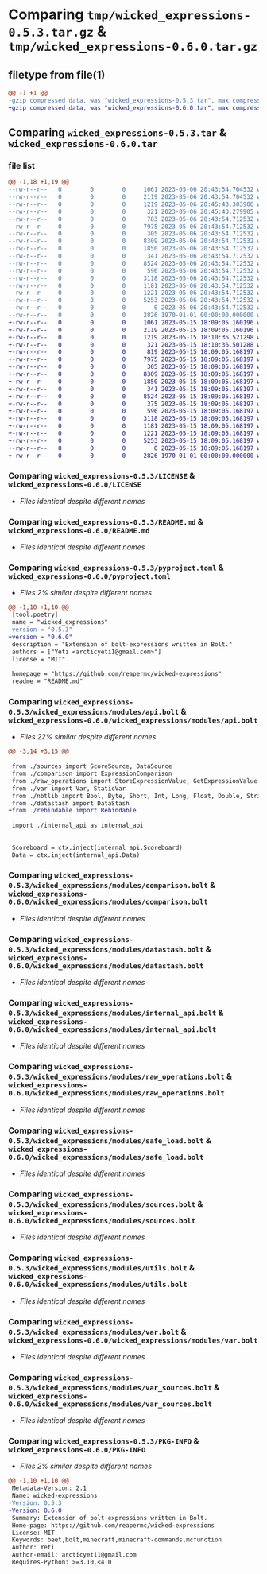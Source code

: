 # Comparing `tmp/wicked_expressions-0.5.3.tar.gz` & `tmp/wicked_expressions-0.6.0.tar.gz`

## filetype from file(1)

```diff
@@ -1 +1 @@
-gzip compressed data, was "wicked_expressions-0.5.3.tar", max compression
+gzip compressed data, was "wicked_expressions-0.6.0.tar", max compression
```

## Comparing `wicked_expressions-0.5.3.tar` & `wicked_expressions-0.6.0.tar`

### file list

```diff
@@ -1,18 +1,19 @@
--rw-r--r--   0        0        0     1061 2023-05-06 20:43:54.704532 wicked_expressions-0.5.3/LICENSE
--rw-r--r--   0        0        0     2119 2023-05-06 20:43:54.704532 wicked_expressions-0.5.3/README.md
--rw-r--r--   0        0        0     1219 2023-05-06 20:45:43.303906 wicked_expressions-0.5.3/pyproject.toml
--rw-r--r--   0        0        0      321 2023-05-06 20:45:43.279905 wicked_expressions-0.5.3/wicked_expressions/__init__.py
--rw-r--r--   0        0        0      783 2023-05-06 20:43:54.712532 wicked_expressions-0.5.3/wicked_expressions/modules/api.bolt
--rw-r--r--   0        0        0     7975 2023-05-06 20:43:54.712532 wicked_expressions-0.5.3/wicked_expressions/modules/comparison.bolt
--rw-r--r--   0        0        0      305 2023-05-06 20:43:54.712532 wicked_expressions-0.5.3/wicked_expressions/modules/config.bolt
--rw-r--r--   0        0        0     8309 2023-05-06 20:43:54.712532 wicked_expressions-0.5.3/wicked_expressions/modules/datastash.bolt
--rw-r--r--   0        0        0     1850 2023-05-06 20:43:54.712532 wicked_expressions-0.5.3/wicked_expressions/modules/internal_api.bolt
--rw-r--r--   0        0        0      341 2023-05-06 20:43:54.712532 wicked_expressions-0.5.3/wicked_expressions/modules/nbtlib.bolt
--rw-r--r--   0        0        0     8524 2023-05-06 20:43:54.712532 wicked_expressions-0.5.3/wicked_expressions/modules/raw_operations.bolt
--rw-r--r--   0        0        0      596 2023-05-06 20:43:54.712532 wicked_expressions-0.5.3/wicked_expressions/modules/safe_load.bolt
--rw-r--r--   0        0        0     3118 2023-05-06 20:43:54.712532 wicked_expressions-0.5.3/wicked_expressions/modules/sources.bolt
--rw-r--r--   0        0        0     1181 2023-05-06 20:43:54.712532 wicked_expressions-0.5.3/wicked_expressions/modules/utils.bolt
--rw-r--r--   0        0        0     1221 2023-05-06 20:43:54.712532 wicked_expressions-0.5.3/wicked_expressions/modules/var.bolt
--rw-r--r--   0        0        0     5253 2023-05-06 20:43:54.712532 wicked_expressions-0.5.3/wicked_expressions/modules/var_sources.bolt
--rw-r--r--   0        0        0        0 2023-05-06 20:43:54.712532 wicked_expressions-0.5.3/wicked_expressions/py.typed
--rw-r--r--   0        0        0     2826 1970-01-01 00:00:00.000000 wicked_expressions-0.5.3/PKG-INFO
+-rw-r--r--   0        0        0     1061 2023-05-15 18:09:05.160196 wicked_expressions-0.6.0/LICENSE
+-rw-r--r--   0        0        0     2119 2023-05-15 18:09:05.160196 wicked_expressions-0.6.0/README.md
+-rw-r--r--   0        0        0     1219 2023-05-15 18:10:36.521298 wicked_expressions-0.6.0/pyproject.toml
+-rw-r--r--   0        0        0      321 2023-05-15 18:10:36.501288 wicked_expressions-0.6.0/wicked_expressions/__init__.py
+-rw-r--r--   0        0        0      819 2023-05-15 18:09:05.168197 wicked_expressions-0.6.0/wicked_expressions/modules/api.bolt
+-rw-r--r--   0        0        0     7975 2023-05-15 18:09:05.168197 wicked_expressions-0.6.0/wicked_expressions/modules/comparison.bolt
+-rw-r--r--   0        0        0      305 2023-05-15 18:09:05.168197 wicked_expressions-0.6.0/wicked_expressions/modules/config.bolt
+-rw-r--r--   0        0        0     8309 2023-05-15 18:09:05.168197 wicked_expressions-0.6.0/wicked_expressions/modules/datastash.bolt
+-rw-r--r--   0        0        0     1850 2023-05-15 18:09:05.168197 wicked_expressions-0.6.0/wicked_expressions/modules/internal_api.bolt
+-rw-r--r--   0        0        0      341 2023-05-15 18:09:05.168197 wicked_expressions-0.6.0/wicked_expressions/modules/nbtlib.bolt
+-rw-r--r--   0        0        0     8524 2023-05-15 18:09:05.168197 wicked_expressions-0.6.0/wicked_expressions/modules/raw_operations.bolt
+-rw-r--r--   0        0        0      375 2023-05-15 18:09:05.168197 wicked_expressions-0.6.0/wicked_expressions/modules/rebindable.bolt
+-rw-r--r--   0        0        0      596 2023-05-15 18:09:05.168197 wicked_expressions-0.6.0/wicked_expressions/modules/safe_load.bolt
+-rw-r--r--   0        0        0     3118 2023-05-15 18:09:05.168197 wicked_expressions-0.6.0/wicked_expressions/modules/sources.bolt
+-rw-r--r--   0        0        0     1181 2023-05-15 18:09:05.168197 wicked_expressions-0.6.0/wicked_expressions/modules/utils.bolt
+-rw-r--r--   0        0        0     1221 2023-05-15 18:09:05.168197 wicked_expressions-0.6.0/wicked_expressions/modules/var.bolt
+-rw-r--r--   0        0        0     5253 2023-05-15 18:09:05.168197 wicked_expressions-0.6.0/wicked_expressions/modules/var_sources.bolt
+-rw-r--r--   0        0        0        0 2023-05-15 18:09:05.168197 wicked_expressions-0.6.0/wicked_expressions/py.typed
+-rw-r--r--   0        0        0     2826 1970-01-01 00:00:00.000000 wicked_expressions-0.6.0/PKG-INFO
```

### Comparing `wicked_expressions-0.5.3/LICENSE` & `wicked_expressions-0.6.0/LICENSE`

 * *Files identical despite different names*

### Comparing `wicked_expressions-0.5.3/README.md` & `wicked_expressions-0.6.0/README.md`

 * *Files identical despite different names*

### Comparing `wicked_expressions-0.5.3/pyproject.toml` & `wicked_expressions-0.6.0/pyproject.toml`

 * *Files 2% similar despite different names*

```diff
@@ -1,10 +1,10 @@
 [tool.poetry]
 name = "wicked_expressions"
-version = "0.5.3"
+version = "0.6.0"
 description = "Extension of bolt-expressions written in Bolt."
 authors = ["Yeti <arcticyeti1@gmail.com>"]
 license = "MIT"
 
 homepage = "https://github.com/reapermc/wicked-expressions"
 readme = "README.md"
```

### Comparing `wicked_expressions-0.5.3/wicked_expressions/modules/api.bolt` & `wicked_expressions-0.6.0/wicked_expressions/modules/api.bolt`

 * *Files 22% similar despite different names*

```diff
@@ -3,14 +3,15 @@
 
 from ./sources import ScoreSource, DataSource
 from ./comparison import ExpressionComparison
 from ./raw_operations import StoreExpressionValue, GetExpressionValue
 from ./var import Var, StaticVar
 from ./nbtlib import Bool, Byte, Short, Int, Long, Float, Double, String, List
 from ./datastash import DataStash
+from ./rebindable import Rebindable
 
 import ./internal_api as internal_api
 
 
 Scoreboard = ctx.inject(internal_api.Scoreboard)
 Data = ctx.inject(internal_api.Data)
```

### Comparing `wicked_expressions-0.5.3/wicked_expressions/modules/comparison.bolt` & `wicked_expressions-0.6.0/wicked_expressions/modules/comparison.bolt`

 * *Files identical despite different names*

### Comparing `wicked_expressions-0.5.3/wicked_expressions/modules/datastash.bolt` & `wicked_expressions-0.6.0/wicked_expressions/modules/datastash.bolt`

 * *Files identical despite different names*

### Comparing `wicked_expressions-0.5.3/wicked_expressions/modules/internal_api.bolt` & `wicked_expressions-0.6.0/wicked_expressions/modules/internal_api.bolt`

 * *Files identical despite different names*

### Comparing `wicked_expressions-0.5.3/wicked_expressions/modules/raw_operations.bolt` & `wicked_expressions-0.6.0/wicked_expressions/modules/raw_operations.bolt`

 * *Files identical despite different names*

### Comparing `wicked_expressions-0.5.3/wicked_expressions/modules/safe_load.bolt` & `wicked_expressions-0.6.0/wicked_expressions/modules/safe_load.bolt`

 * *Files identical despite different names*

### Comparing `wicked_expressions-0.5.3/wicked_expressions/modules/sources.bolt` & `wicked_expressions-0.6.0/wicked_expressions/modules/sources.bolt`

 * *Files identical despite different names*

### Comparing `wicked_expressions-0.5.3/wicked_expressions/modules/utils.bolt` & `wicked_expressions-0.6.0/wicked_expressions/modules/utils.bolt`

 * *Files identical despite different names*

### Comparing `wicked_expressions-0.5.3/wicked_expressions/modules/var.bolt` & `wicked_expressions-0.6.0/wicked_expressions/modules/var.bolt`

 * *Files identical despite different names*

### Comparing `wicked_expressions-0.5.3/wicked_expressions/modules/var_sources.bolt` & `wicked_expressions-0.6.0/wicked_expressions/modules/var_sources.bolt`

 * *Files identical despite different names*

### Comparing `wicked_expressions-0.5.3/PKG-INFO` & `wicked_expressions-0.6.0/PKG-INFO`

 * *Files 2% similar despite different names*

```diff
@@ -1,10 +1,10 @@
 Metadata-Version: 2.1
 Name: wicked-expressions
-Version: 0.5.3
+Version: 0.6.0
 Summary: Extension of bolt-expressions written in Bolt.
 Home-page: https://github.com/reapermc/wicked-expressions
 License: MIT
 Keywords: beet,bolt,minecraft,minecraft-commands,mcfunction
 Author: Yeti
 Author-email: arcticyeti1@gmail.com
 Requires-Python: >=3.10,<4.0
```

